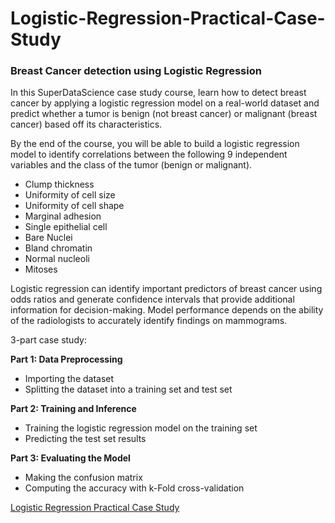 # Logistic-Regression-Practical-Case-Study

### Breast Cancer detection using Logistic Regression

In this SuperDataScience case study course, learn how to detect breast cancer by applying a logistic regression model on a real-world dataset and predict whether a tumor is benign (not breast cancer) or malignant (breast cancer) based off its characteristics.

By the end of the course, you will be able to build a logistic regression model to identify correlations between the following 9 independent variables and the class of the tumor (benign or malignant).

- Clump thickness
- Uniformity of cell size
- Uniformity of cell shape
- Marginal adhesion
- Single epithelial cell
- Bare Nuclei
- Bland chromatin
- Normal nucleoli
- Mitoses

Logistic regression can identify important predictors of breast cancer using odds ratios and generate confidence intervals that provide additional information for decision-making. Model performance depends on the ability of the radiologists to accurately identify findings on mammograms.

3-part case study:

**Part 1: Data Preprocessing**
- Importing the dataset
- Splitting the dataset into a training set and test set

**Part 2: Training and Inference**
- Training the logistic regression model on the training set
- Predicting the test set results

**Part 3: Evaluating the Model**
- Making the confusion matrix
- Computing the accuracy with k-Fold cross-validation

[Logistic Regression Practical Case Study](https://www.udemy.com/course/logistic-regression-cancer-detection-case-study/)	

